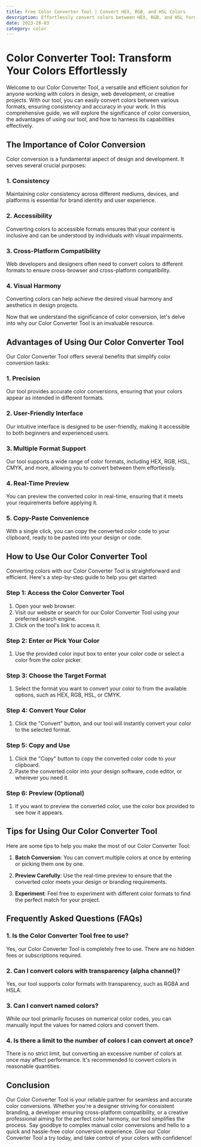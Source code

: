 ```yaml
---
title: Free Color Converter Tool | Convert HEX, RGB, and HSL Colors
description: Effortlessly convert colors between HEX, RGB, and HSL formats with our free Color Converter Tool! Easily switch color codes to match your design needs. Streamline your color workflow and create stunning visuals using our user-friendly color converter.
date: 2023-28-03
category: color
---
```


# Color Converter Tool: Transform Your Colors Effortlessly

Welcome to our Color Converter Tool, a versatile and efficient solution for anyone working with colors in design, web development, or creative projects. With our tool, you can easily convert colors between various formats, ensuring consistency and accuracy in your work. In this comprehensive guide, we will explore the significance of color conversion, the advantages of using our tool, and how to harness its capabilities effectively.

## The Importance of Color Conversion

Color conversion is a fundamental aspect of design and development. It serves several crucial purposes:

### 1. Consistency

Maintaining color consistency across different mediums, devices, and platforms is essential for brand identity and user experience.

### 2. Accessibility

Converting colors to accessible formats ensures that your content is inclusive and can be understood by individuals with visual impairments.

### 3. Cross-Platform Compatibility

Web developers and designers often need to convert colors to different formats to ensure cross-browser and cross-platform compatibility.

### 4. Visual Harmony

Converting colors can help achieve the desired visual harmony and aesthetics in design projects.

Now that we understand the significance of color conversion, let's delve into why our Color Converter Tool is an invaluable resource.

## Advantages of Using Our Color Converter Tool

Our Color Converter Tool offers several benefits that simplify color conversion tasks:

### 1. Precision

Our tool provides accurate color conversions, ensuring that your colors appear as intended in different formats.

### 2. User-Friendly Interface

Our intuitive interface is designed to be user-friendly, making it accessible to both beginners and experienced users.

### 3. Multiple Format Support

Our tool supports a wide range of color formats, including HEX, RGB, HSL, CMYK, and more, allowing you to convert between them effortlessly.

### 4. Real-Time Preview

You can preview the converted color in real-time, ensuring that it meets your requirements before applying it.

### 5. Copy-Paste Convenience

With a single click, you can copy the converted color code to your clipboard, ready to be pasted into your design or code.

## How to Use Our Color Converter Tool

Converting colors with our Color Converter Tool is straightforward and efficient. Here's a step-by-step guide to help you get started:

### Step 1: Access the Color Converter Tool

1. Open your web browser.
2. Visit our website or search for our Color Converter Tool using your preferred search engine.
3. Click on the tool's link to access it.

### Step 2: Enter or Pick Your Color

1. Use the provided color input box to enter your color code or select a color from the color picker.

### Step 3: Choose the Target Format

1. Select the format you want to convert your color to from the available options, such as HEX, RGB, HSL, or CMYK.

### Step 4: Convert Your Color

1. Click the "Convert" button, and our tool will instantly convert your color to the selected format.

### Step 5: Copy and Use

1. Click the "Copy" button to copy the converted color code to your clipboard.
2. Paste the converted color into your design software, code editor, or wherever you need it.

### Step 6: Preview (Optional)

1. If you want to preview the converted color, use the color box provided to see how it appears.

## Tips for Using Our Color Converter Tool

Here are some tips to help you make the most of our Color Converter Tool:

1. **Batch Conversion**: You can convert multiple colors at once by entering or picking them one by one.

2. **Preview Carefully**: Use the real-time preview to ensure that the converted color meets your design or branding requirements.

3. **Experiment**: Feel free to experiment with different color formats to find the perfect match for your project.

## Frequently Asked Questions (FAQs)

### 1. Is the Color Converter Tool free to use?

Yes, our Color Converter Tool is completely free to use. There are no hidden fees or subscriptions required.

### 2. Can I convert colors with transparency (alpha channel)?

Yes, our tool supports color formats with transparency, such as RGBA and HSLA.

### 3. Can I convert named colors?

While our tool primarily focuses on numerical color codes, you can manually input the values for named colors and convert them.

### 4. Is there a limit to the number of colors I can convert at once?

There is no strict limit, but converting an excessive number of colors at once may affect performance. It's recommended to convert colors in reasonable quantities.

## Conclusion

Our Color Converter Tool is your reliable partner for seamless and accurate color conversions. Whether you're a designer striving for consistent branding, a developer ensuring cross-platform compatibility, or a creative professional aiming for the perfect color harmony, our tool simplifies the process. Say goodbye to complex manual color conversions and hello to a quick and hassle-free color conversion experience. Give our Color Converter Tool a try today, and take control of your colors with confidence!
